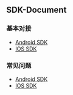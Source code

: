 ## SDK-Document

### 基本对接

* [Android SDK](android.md)
* [IOS SDK](ios.md)

### 常见问题

* [Android SDK](android.question.md)
* [IOS SDK](ios.question.md)






